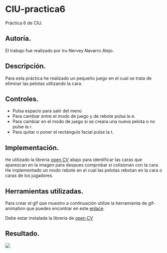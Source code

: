 # CIU-practica6
Práctica 6 de CIU. 

## Autoría.
El trabajo fue realizado por Iru Nervey Navarro Alejo.

## Descripción.
Para esta práctica he realizado un pequeño juego en el cual se trata de eliminar las pelotas utilizando la cara.

## Controles.

- Pulsa espacio para salir del menú
- Para cambiar entre el modo de juego y de rebote pulsa la e.
- Para cambiar en el modo de juego si se creara una nueva pelota o no pulse la r.
- Para quitar o poner el rectángulo facial pulse la t.


## Implementación.
He utilizado la libreria [open CV](http://www.magicandlove.com/blog/2018/11/22/opencv-4-0-0-java-built-and-cvimage-library/)  abajo para identificar las caras que aparezcan en la imagen para despues comprobar si colisionan con la cara. He implementado un modo rebote en el cual las pelotas rebotan en la cara o caras de los jugadores.

## Herramientas utilizadas.
Para crear el gif que muestro a continuación utilize la herramienta de gif-animation que puedes encontrar en este [enlace](https://github.com/extrapixel/gif-animation).

Debe estar instalada la libreria de [open CV](http://www.magicandlove.com/blog/2018/11/22/opencv-4-0-0-java-built-and-cvimage-library/)

## Resultado.
![](https://github.com/irunervey/irunervey-CIU-Practica9/blob/master/practica9/Data/gif.gif)

